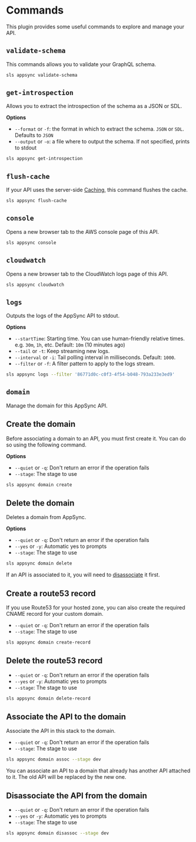 # Commands

This plugin provides some useful commands to explore and manage your API.

## `validate-schema`

This commands allows you to validate your GraphQL schema.

```bash
sls appsync validate-schema
```

## `get-introspection`

Allows you to extract the introspection of the schema as a JSON or SDL.

**Options**

- `--format` or `-f`: the format in which to extract the schema. `JSON` or `SDL`. Defaults to `JSON`
- `--output` or `-o`: a file where to output the schema. If not specified, prints to stdout

```bash
sls appsync get-introspection
```

## `flush-cache`

If your API uses the server-side [Caching](caching.md), this command flushes the cache.

```bash
sls appsync flush-cache
```

## `console`

Opens a new browser tab to the AWS console page of this API.

```bash
sls appsync console
```

## `cloudwatch`

Opens a new browser tab to the CloudWatch logs page of this API.

```bash
sls appsync cloudwatch
```

## `logs`

Outputs the logs of the AppSync API to stdout.

**Options**

- `--startTime`: Starting time. You can use human-friendly relative times. e.g. `30m`, `1h`, etc. Default: `10m` (10 minutes ago)
- `--tail` or `-t`: Keep streaming new logs.
- `--interval` or `-i`: Tail polling interval in milliseconds. Default: `1000`.
- `--filter` or `-f`: A filter pattern to apply to the logs stream.

```bash
sls appsync logs --filter '86771d0c-c0f3-4f54-b048-793a233e3ed9'
```

## `domain`

Manage the domain for this AppSync API.

## Create the domain

Before associating a domain to an API, you must first create it. You can do so using the following command.

**Options**

- `--quiet` or `-q`: Don't return an error if the operation fails
- `--stage`: The stage to use

```bash
sls appsync domain create
```

## Delete the domain

Deletes a domain from AppSync.

**Options**

- `--quiet` or `-q`: Don't return an error if the operation fails
- `--yes` or `-y`: Automatic yes to prompts
- `--stage`: The stage to use

```bash
sls appsync domain delete
```

If an API is associated to it, you will need to [disassociate](#disassociate-the-api-from-the-domain) it first.

## Create a route53 record

If you use Route53 for your hosted zone, you can also create the required CNAME record for your custom domain.

- `--quiet` or `-q`: Don't return an error if the operation fails
- `--stage`: The stage to use

```bash
sls appsync domain create-record
```

## Delete the route53 record

- `--quiet` or `-q`: Don't return an error if the operation fails
- `--yes` or `-y`: Automatic yes to prompts
- `--stage`: The stage to use

```bash
sls appsync domain delete-record
```

## Associate the API to the domain

Associate the API in this stack to the domain.

- `--quiet` or `-q`: Don't return an error if the operation fails
- `--stage`: The stage to use

```bash
sls appsync domain assoc --stage dev
```

You can associate an API to a domain that already has another API attached to it. The old API will be replaced by the new one.

## Disassociate the API from the domain

- `--quiet` or `-q`: Don't return an error if the operation fails
- `--yes` or `-y`: Automatic yes to prompts
- `--stage`: The stage to use

```bash
sls appsync domain disassoc --stage dev
```
